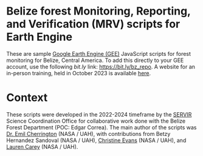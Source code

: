 # Belize forest Monitoring, Reporting, and Verification (MRV) scripts for Earth Engine
These are sample [Google Earth Engine (GEE)](https://code.earthengine.google.com) JavaScript scripts for forest monitoring for Belize, Central America. To add this directly to your GEE account, use the following *bit.ly* link: https://bit.ly/bz_repo. A website for an in-person training, held in October 2023 is available [here](https://sites.google.com/uah.edu/belizeworkshop2023/home).

# Context
These scripts were developed in the 2022-2024 timeframe by the [SERVIR](https://science.nasa.gov/category/missions/servir/) Science Coordination Office for collaborative work done with the Belize Forest Department (POC: Edgar Correa). The main author of the scripts was [Dr. Emil Cherrington](https://github.com/bzgeo) (NASA / UAH), with contributions from Betzy Hernandez Sandoval (NASA / UAH), [Christine Evans](https://github.com/ChristineAEvans) (NASA / UAH), and [Lauren Carey](https://github.com/lauelz) (NASA / UAH).
